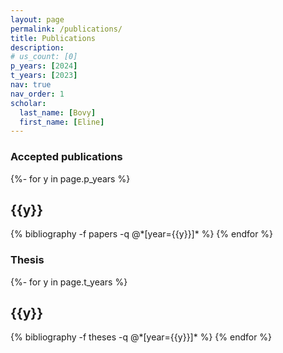 ```yaml
---
layout: page
permalink: /publications/
title: Publications
description: 
# us_count: [0]
p_years: [2024]
t_years: [2023]
nav: true
nav_order: 1
scholar:
  last_name: [Bovy]
  first_name: [Eline]
---
```


<!-- _pages/publications.md -->

<!-- ### Under submission
{%- for c in page.us_count %}
  <h2 class="under_submission"></h2>
  {% bibliography -f under_submission -q @*[title=Imprecise Probabilities Meet Partial Observability: Game Semantics for Robust POMDPs]%}
{% endfor %} -->

### Accepted publications
<div class="publications">
{%- for y in page.p_years %}
  <h2 class="year">{{y}}</h2>
  {% bibliography -f papers -q @*[year={{y}}]* %}
{% endfor %}
</div>

### Thesis
<div class="publications">
{%- for y in page.t_years %}
  <h2 class="year">{{y}}</h2>
  {% bibliography -f theses -q @*[year={{y}}]* %}
{% endfor %}
</div>
